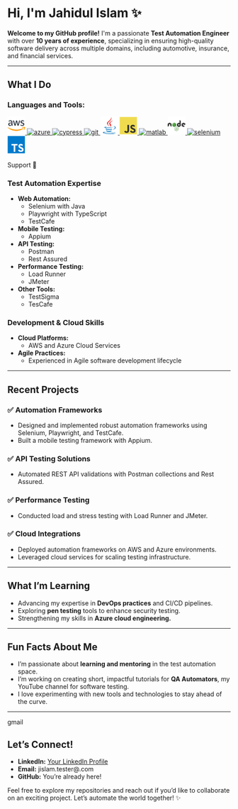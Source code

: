 # Hi, I'm Jahidul Islam ✨

**Welcome to my GitHub profile!** I'm a passionate **Test Automation Engineer** with over **10 years of experience**, specializing in ensuring high-quality software delivery across multiple domains, including automotive, insurance, and financial services.

---

## **What I Do**
<h3 align="left">Languages and Tools:</h3>
<p align="left"> <a href="https://aws.amazon.com" target="_blank" rel="noreferrer"> <img src="https://raw.githubusercontent.com/devicons/devicon/master/icons/amazonwebservices/amazonwebservices-original-wordmark.svg" alt="aws" width="40" height="40"/> </a> <a href="https://azure.microsoft.com/en-in/" target="_blank" rel="noreferrer"> <img src="https://www.vectorlogo.zone/logos/microsoft_azure/microsoft_azure-icon.svg" alt="azure" width="40" height="40"/> </a> <a href="https://www.cypress.io" target="_blank" rel="noreferrer"> <img src="https://raw.githubusercontent.com/simple-icons/simple-icons/6e46ec1fc23b60c8fd0d2f2ff46db82e16dbd75f/icons/cypress.svg" alt="cypress" width="40" height="40"/> </a> <a href="https://git-scm.com/" target="_blank" rel="noreferrer"> <img src="https://www.vectorlogo.zone/logos/git-scm/git-scm-icon.svg" alt="git" width="40" height="40"/> </a> <a href="https://www.java.com" target="_blank" rel="noreferrer"> <img src="https://raw.githubusercontent.com/devicons/devicon/master/icons/java/java-original.svg" alt="java" width="40" height="40"/> </a> <a href="https://developer.mozilla.org/en-US/docs/Web/JavaScript" target="_blank" rel="noreferrer"> <img src="https://raw.githubusercontent.com/devicons/devicon/master/icons/javascript/javascript-original.svg" alt="javascript" width="40" height="40"/> </a> <a href="https://www.mathworks.com/" target="_blank" rel="noreferrer"> <img src="https://upload.wikimedia.org/wikipedia/commons/2/21/Matlab_Logo.png" alt="matlab" width="40" height="40"/> </a> <a href="https://nodejs.org" target="_blank" rel="noreferrer"> <img src="https://raw.githubusercontent.com/devicons/devicon/master/icons/nodejs/nodejs-original-wordmark.svg" alt="nodejs" width="40" height="40"/> </a> <a href="https://www.selenium.dev" target="_blank" rel="noreferrer"> <img src="https://raw.githubusercontent.com/detain/svg-logos/780f25886640cef088af994181646db2f6b1a3f8/svg/selenium-logo.svg" alt="selenium" width="40" height="40"/> </a> <a href="https://www.typescriptlang.org/" target="_blank" rel="noreferrer"> <img src="https://raw.githubusercontent.com/devicons/devicon/master/icons/typescript/typescript-original.svg" alt="typescript" width="40" height="40"/> </a> </p>

Support 🙏

### **Test Automation Expertise**
- **Web Automation:**
  - Selenium with Java
  - Playwright with TypeScript
  - TestCafe
- **Mobile Testing:**
  - Appium
- **API Testing:**
  - Postman
  - Rest Assured
- **Performance Testing:**
  - Load Runner
  - JMeter
- **Other Tools:**
  - TestSigma
  - TesCafe

### **Development & Cloud Skills**
- **Cloud Platforms:**
  - AWS and Azure Cloud Services
- **Agile Practices:**
  - Experienced in Agile software development lifecycle

---

## **Recent Projects**

### ✅ **Automation Frameworks**
- Designed and implemented robust automation frameworks using Selenium, Playwright, and TestCafe.
- Built a mobile testing framework with Appium.

### ✅ **API Testing Solutions**
- Automated REST API validations with Postman collections and Rest Assured.

### ✅ **Performance Testing**
- Conducted load and stress testing with Load Runner and JMeter.

### ✅ **Cloud Integrations**
- Deployed automation frameworks on AWS and Azure environments.
- Leveraged cloud services for scaling testing infrastructure.

---

## **What I’m Learning**
- Advancing my expertise in **DevOps practices** and CI/CD pipelines.
- Exploring **pen testing** tools to enhance security testing.
- Strengthening my skills in **Azure cloud engineering.**

---

## **Fun Facts About Me**
- I’m passionate about **learning and mentoring** in the test automation space.
- I’m working on creating short, impactful tutorials for **QA Automators**, my YouTube channel for software testing.
- I love experimenting with new tools and technologies to stay ahead of the curve.

---
gmail
## **Let’s Connect!**
- **LinkedIn:** [Your LinkedIn Profile](#)
- **Email:** jislam.tester@.com
- **GitHub:** You’re already here!

Feel free to explore my repositories and reach out if you’d like to collaborate on an exciting project. Let’s automate the world together! ✨


